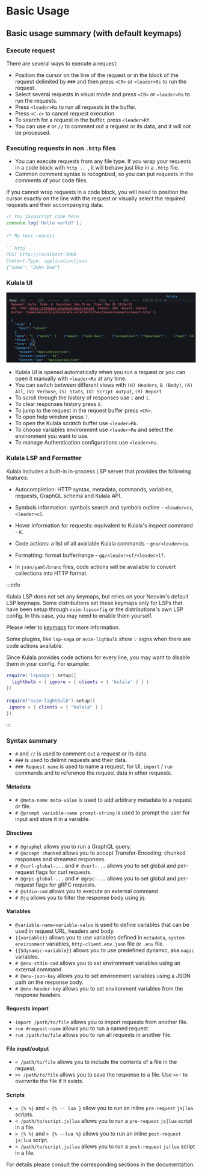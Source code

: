 # Basic Usage

## Basic usage summary (with default keymaps)

### Execute request

There are several ways to execute a request:

- Position the cursor on the line of the request or in the block of the request delimited by `###` and then press `<CR>` or `<leader>Rs` to run the request.
- Select several requests in visual mode and press `<CR>` or `<leader>Ra` to run the requests.
- Press `<leader>Ra` to run all requests in the buffer.
- Press `<C-c>` to cancel request execution.
- To search for a request in the buffer, press `<leader>Rf`.
- You can use `#` or `//` to comment out a request or its data, and it will not be processed.

### Executing requests in non `.http` files

- You can execute requests from any file type.  If you wrap your requests in a code block with ````http .. ````, it will behave just like in a `.http` file.
- Common comment syntax is recognized, so you can put requests in the comments of your code files.

If you cannot wrap requests in a code block, you will need to position the cursor exactly on the line with the request or visually select the required 
requests and their accompanying data.

```js
// You javascript code here
console.log('Hello world!');

/* My test request

```http
POST http://localhost:3000
Content-Type: application/json
{"name": "John Doe"}

```

### Kulala UI

![Kulala UI](./../../static/img/kulala_ui.png)

- Kulala UI is opened automatically when you run a request or you can open it manually with `<leader>Ro` at any time.
- You can switch between different views with `(H) Headers`, `B (Body)`, `(A) All`, `(V) Verbose`, `(S) Stats`, `(O) Script output`, `(R) Report`
- To scroll through the history of responses use `[` and `]`.
- To clear responses history press `X`.
- To jump to the request in the request buffer press `<CR>`.
- To open help window press `?`.
- To open the Kulala scratch buffer use `<leader>Rb`.
- To choose variables environment use `<leader>Re` and select the environment you want to use.
- To manage Authentication configurations use `<leader>Ru`.

### Kulala LSP and Formatter

Kulala includes a built-in in-process LSP server that provides the following features:

- Autocompletion: HTTP syntax, metadata, commands, variables, requests, GraphQL schema and Kulala API.
- Symbols information: symbols search and symbols outline - `<leader>cs`, `<leader>cS`.
- Hover information for requests: equivalent to Kulala's inspect command - `K`.
- Code actions: a list of all available Kulala commands - `gra/<leader>ca`.
- Formatting: format buffer/range - `gq/<leader>cf/<leader>lf`. 

- In `json/yaml/bruno` files, code actions will be available to convert collections into HTTP format.

:::info

Kulala LSP does not set any keymaps, but relies on your Neovim's default LSP keymaps. Some distributions set these keymaps only for LSPs that have been
setup through `nvim-lspconfig` or the distributions's own LSP config. In this case, you may need to enable them yourself. 

Please refer to [keymaps](../getting-started/keymaps.md) for more information.

Some plugins, like `lsp-saga` or `nvim-lighbulb` show :bulb: signs when there are code actions available.

Since Kulala provides code actions for every line, you may want to disable them in your config.
For example:

```lua
require('lspsaga').setup({
  lightbulb = { ignore = { clients = { 'kulala' } } }
})

require("nvim-lightbulb").setup({
 ignore = { clients = { "kulala" } }
})
```

:::

### Syntax summary

- `#` and `//` is used to comment out a request or its data.
- `###` is used to delimit requests and their data.
- `### Request name` is used to name a request, for UI, `import` / `run` commands and to reference the request data in other requests.

#### Metadata

- `# @meta-name meta-value` is used to add arbitrary metadata to a request or file.
- `# @prompt variable-name prompt-string` is used to prompt the user for input and store it in a variable.

#### Directives

- `# @graphql` allows you to run a GraphQL query.
- `# @accept chunked` allows you to accept Transfer-Encoding: chunked responses and streamed responses.
- `# @curl-global-...` and `# @curl-...` allows you to set global and per-request flags for curl requests.
- `# @grpc-global-...` and `# @grpc-...` allows you to set global and per-request flags for gRPC requests.
- `# @stdin-cmd` allows you to execute an external command
- `# @jq` allows you to filter the response body using jq.

#### Variables

- `@variable-name=variable-value` is used to define variables that can be used in request URL, headers and body.
- `{{variable}}` allows you to use variables defined in `metadata`, `system environment` variables, `http-client.env.json` file or `.env` file.
- `{{$dynamic-variable}}` allows you to use predefined dynamic, aka `magic` variables.
- `# @env-stdin-cmd` allows you to set environment variables using an external command.
- `# @env-json-key` allows you to set environment variables using a JSON path on the response body.
- `# @env-header-key` allows you to set environment variables from the response headers.

#### Requests import

- `import /path/to/file` allows you to import requests from another file.
- `run #request-name` allows you to run a named request.
- `run /path/to/file` allows you to run all requests in another file.

#### File input/output

- `< /path/to/file` allows you to include the contents of a file in the request.
- `>> /path/to/file` allows you to save the response to a file. Use `>>!` to overwrite the file if it exists.

#### Scripts

- `< {% %}` and `< {% -- lua }` allow you to run an inline `pre-request` `js|lua` scripts.
- `< /path/to/script.js|lua` allows you to run a `pre-request` `js|lua` script in a file.
- `> {% %}` and `> {% --lua %}` allows you to run an inline `post-request` `js|lua` script.
- `> /path/to/script.js|lua` allows you to run a `post-request` `js|lua` script in a file.

For details please consult the corresponding sections in the documentation.
